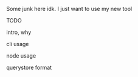 Some junk here idk. I just want to use my new tool

TODO

intro, why

cli usage

node usage

querystore format
